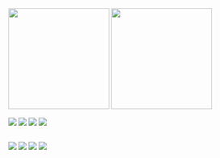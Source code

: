 
<div>
  <img height="200px" src="https://github-readme-stats.vercel.app/api?username=meninoks01&show_icons=true&theme=dark">
  <img height="200px" src="https://github-readme-stats.vercel.app/api/top-langs/?username=meninoks01&layout=compact&theme=dark">
</div>

<a href="https://www.figma.com/@meninodev"><img src="https://img.shields.io/badge/Figma-F24E1E?style=for-the-badge&logo=figma&logoColor=white"></a>
<img src="https://img.shields.io/badge/HTML5-E34F26?style=for-the-badge&logo=html5&logoColor=white">
<img src="https://img.shields.io/badge/CSS3-1572B6?style=for-the-badge&logo=css3&logoColor=white">
<img src="https://img.shields.io/badge/Python-3776AB?style=for-the-badge&logo=python&logoColor=white">

##
<a href="https://www.linkedin.com/in/nathan-olivares-si/"><img src="https://img.shields.io/badge/LinkedIn-0077B5?style=for-the-badge&logo=linkedin&logoColor=white"></a>
<a href="https://www.twitch.tv/meninoks"><img src="https://img.shields.io/badge/Twitch-9146FF?style=for-the-badge&logo=twitch&logoColor=white"></a>
<a href="https://www.youtube.com/channel/UCmAg9oI2D8kVAaCYdrVfMlw"><img src="https://img.shields.io/badge/YouTube-FF0000?style=for-the-badge&logo=youtube&logoColor=white"></a>
<a href="https://wa.me/5511945757340"><img src="https://img.shields.io/badge/WhatsApp-25D366?style=for-the-badge&logo=whatsapp&logoColor=white"></a>







